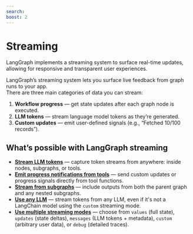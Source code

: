 ```yaml
---
search:
boost: 2
---
```


# Streaming

LangGraph implements a streaming system to surface real-time updates, allowing for responsive and transparent user experiences.

LangGraph’s streaming system lets you surface live feedback from graph runs to your app.  
There are three main categories of data you can stream:

1. **Workflow progress** — get state updates after each graph node is executed.
2. **LLM tokens** — stream language model tokens as they’re generated.
3. **Custom updates** — emit user-defined signals (e.g., “Fetched 10/100 records”).

## What’s possible with LangGraph streaming

- [**Stream LLM tokens**](../how-tos/streaming.md#messages) — capture token streams from anywhere: inside nodes, subgraphs, or tools.
- [**Emit progress notifications from tools**](../how-tos/streaming.md#stream-custom-data) — send custom updates or progress signals directly from tool functions.
- [**Stream from subgraphs**](../how-tos/streaming.md#stream-subgraph-outputs) — include outputs from both the parent graph and any nested subgraphs.
- [**Use any LLM**](../how-tos/streaming.md#use-with-any-llm) — stream tokens from any LLM, even if it's not a LangChain model using the `custom` streaming mode.
- [**Use multiple streaming modes**](../how-tos/streaming.md#stream-multiple-modes) — choose from `values` (full state), `updates` (state deltas), `messages` (LLM tokens + metadata), `custom` (arbitrary user data), or `debug` (detailed traces).